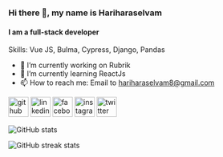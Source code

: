 ### Hi there 👋, my name is Hariharaselvam
#### I am a full-stack developer

Skills: Vue JS, Bulma, Cypress, Django, Pandas

- 🔭 I’m currently working on Rubrik 
- 🌱 I’m currently learning ReactJs 
- 📫 How to reach me: Email to hariharaselvam8@gmail.com 


[<img src='https://cdn.jsdelivr.net/npm/simple-icons@3.0.1/icons/github.svg' alt='github' height='40'>](https://github.com/hariharaselvam)  [<img src='https://cdn.jsdelivr.net/npm/simple-icons@3.0.1/icons/linkedin.svg' alt='linkedin' height='40'>](https://www.linkedin.com/in/hariharaselvam/)  [<img src='https://cdn.jsdelivr.net/npm/simple-icons@3.0.1/icons/facebook.svg' alt='facebook' height='40'>](https://www.facebook.com/hariharaselvam)  [<img src='https://cdn.jsdelivr.net/npm/simple-icons@3.0.1/icons/instagram.svg' alt='instagram' height='40'>](https://www.instagram.com/hariharaselvamb/)  [<img src='https://cdn.jsdelivr.net/npm/simple-icons@3.0.1/icons/twitter.svg' alt='twitter' height='40'>](https://twitter.com/hariharaselvam)  

![GitHub stats](https://github-readme-stats.vercel.app/api?username=hariharaselvam&show_icons=true&count_private=true)  

![GitHub streak stats](https://github-readme-streak-stats.herokuapp.com/?user=hariharaselvam)  

